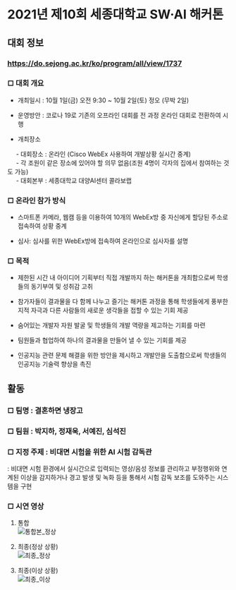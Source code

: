 # 2021년 제10회 세종대학교 SW·AI 해커톤

## 대회 정보
### https://do.sejong.ac.kr/ko/program/all/view/1737

### □ 대회 개요

- 개최일시 : 10월 1일(금) 오전 9:30 ~ 10월 2일(토) 정오 (무박 2일)

- 운영방안 : 코로나 19로 기존의 오프라인 대회를 전 과정 온라인 대회로 전환하여 시행

- 개최장소

&nbsp;&nbsp;&nbsp;&nbsp; - 대회장소 : 온라인 (Cisco WebEx 사용하여 개발상황 실시간 중계)<br>
&nbsp;&nbsp;&nbsp;&nbsp; - 각 조원이 같은 장소에 있어야 할 의무 없음(조원 4명이 각자의 집에서 참여하는 것도 가능)<br>
&nbsp;&nbsp;&nbsp;&nbsp; - 대회본부 : 세종대학교 대양AI센터 콜라보랩<br>

### □ 온라인 참가 방식

 - 스마트폰 카메라, 웹캠 등을 이용하여 10개의 WebEx방 중 자신에게 할당된 주소로 접속하여 상황 중계

 - 심사: 심사를 위한 WebEx방에 접속하여 온라인으로 심사자를 설명

### □ 목적

 - 제한된 시간 내 아이디어 기획부터 직접 개발까지 하는 해커톤을 개최함으로써 학생들의 동기부여 및 성취감 고취

 - 참가자들이 결과물을 다 함께 나누고 즐기는 해커톤 과정을 통해 학생들에게 풍부한 지적 자극과 다른 사람들의 새로운 생각들을 접할 수 있는 기회 제공

 - 숨어있는 개발자 자원 발굴 및 학생들의 개발 역량을 제고하는 기회를 마련 

 - 팀원들과 협업하여 하나의 결과물을 만들어 낼 수 있는 기회를 제공

 - 인공지능 관련 문제 해결을 위한 방안을 제시하고 개발안을 도출함으로써 학생들의 인공지능 기술력 향상을 촉진<br>
 

## 활동

### □ 팀명 : 결혼하면 냉장고
### □ 팀원 : 박지하, 정재욱, 서예진, 심석진
### □ 지정 주제 : 비대면 시험을 위한 AI 시험 감독관<br>
: 비대면 시험 환경에서 실시간으로 입력되는 영상/음성 정보를 관리하고 부정행위와 연계된 이상을 감지하거나 경고 발생 및 녹화 등을 통해서 시험 감독 보조를 도와주는 시스템을 구현

### □ 시연 영상
1. 통합<br>
![통합본_정상](https://user-images.githubusercontent.com/62232217/148694229-a1f0931e-533f-4f5e-ba26-5cba596e1e91.gif)

2. 최종(정상 상황)<br>
![최종_정상](https://user-images.githubusercontent.com/62232217/148694227-9a28b80f-6e22-4517-8142-b15a7a559647.gif)

3. 최종(이상 상황)<br>
![최종_이상](https://user-images.githubusercontent.com/62232217/148694226-b83fbbbc-ce2f-4fb1-8836-d800b61392fb.gif)

